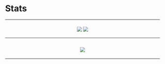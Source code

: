 

<h1>Stats</h1>
<hr>
<h3 align="center">
  <img src="https://img.shields.io/github/followers/booksaw?label=Followers&style=for-the-badge&color=blue">
  <a href="https://discord.gg/JF9DNs3" alt="Discord">
      <img src="https://img.shields.io/discord/295271438112522241?label=discord&style=for-the-badge&color=blue"/>
  </a>
</h3>

<hr>

<h2 align="center">
  <a href="https://github.com/booksaw">
    <img align="center" src="https://github-readme-stats.vercel.app/api/?username=booksaw&show_icons=true&title_color=fff&icon_color=428af5&text_color=9f9f9f&bg_color=000000">
  </a>
  <hr>
